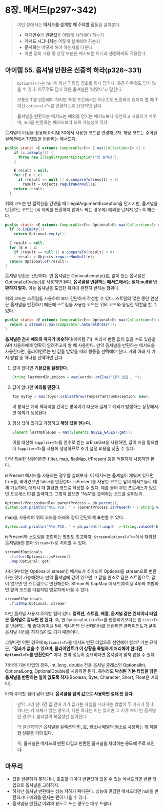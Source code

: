 # 8장. 메서드(p297~342)

> 이번 장에서는 **메서드를 설계할 때 주의할 점**들을 살펴본다. 
>
> - **매개변수**와 **반환값**을 어떻게 처리해야 하는지
> - **메서드 시그니처**는 어떻게 설계해야 하는지
> - **문서화**는 어떻게 해야 하는지를 다룬다. 
> - 이번 장의 내용 중 상당 부분은 메서드뿐 아니라 **생성자**에도 적용된다. 

## 아이템 55. 옵셔널 반환은 신중히 하라(p326~331)

> `Optional<T>`는 null이 아닌 T 타입 참조를 하나 담거나, 혹은 아무것도 담지 않을 수 있다. 아무것도 담지 않은 옵셔널은 '비었다'고 말한다.
>
> 보통은 T를 반환해야 하지만 특정 조건에서는 아무것도 반환하지 않아야 할 때 T 대신 `optional<T>`를 반환하도록 선언하면 된다.
>
> 옵셔널을 반환하는 메서드는 예외를 던지는 메서드보다 유연하고 사용하기 쉬우며, null을 반환하는 메서드보다 오류 가능성이 작다.

옵셔널의 이점을 활용해 아이템 30에서 사용한 코드를 변경해보자. 해당 코드는 주어진 컬렉션에서 최댓값을 반환하는 메서드다.

```java
public static <E extends Comparable<E>> E max(Collection<E> c) {
    if (c.isEmpty()) {
      throw new IllegalArgumentException("빈 컬렉션");
    }

    E result = null;
    for (E e : c)
      if (result == null || e.compareTo(result) > 0)
        result = Objects.requireNonNull(e);
    return result;
  }
```

위의 코드는 빈 컬렉션을 건넸을 때 IllegalArgumentException을 던지지만, 옵셔널을 반환하는 코드는 (꼭 예외를 반환하지 않아도 되는 경우에) 예외를 던지지 않도록 해준다.

```java
public static <E extends Comparable<E>> Optional<E> max(Collection<E> c) {
  if (c.isEmpty())
    return Optional.empty();
  
  E result = null;
  for (E e : c)
    if (result == null || e.compareTo(result) > 0)
      result = Objects.requireNonNull(e);
  return Optional.of(result);
}
```

옵셔널 반환은 간단하다. 빈 옵셔널은 Optional.empty()를, 값이 있는 옵셔널은 Optional.of(value)를 사용하면 된다. **옵셔널을 반환하는 메서드에서는 절대 null을 반환하지 말자.** 이는 옵셔널을 도입한 취지에 완전히 반하는 행위다.

위의 코드는 스트림을 사용하여 보다 간단하게 작성할 수 있다. 스트림의 많은 종단 연산은 옵셔널을 반환하기 때문에 스트림을 사용한 코드는 위의 코드와 동일한 역할을 할 수 있다.

```java
public static <E extends Comparable<E>> Optional<E> max(Collection<E> c) {
  return c.stream().max(Comparator.naturalOrder());
}
```

**옵셔널은 검사 예외와 취지가 비슷하다**(아이템 71). 따라서 반환 값이 없을 수도 있음을 API 사용자에게 명확히 알려주고자 할 때 사용한다. 만약 옵셔널을 반환하는 메서드를 사용한다면, 클라이언트는 빈 값을 받았을 때의 행동을 선택해야 한다. 거의 아래 세 가지 방법 중 하나를 선택하면 된다.

1. 값이 없다면 **기본값을 설정한다.**

   ```java
   String lastWordInLexicon = max(words).orElse("단어 없음...");
   ```

2. 값이 없다면 **예외를 던진다.**

   ```java
   Toy myToy = max(toys).orElseThrow(TemperTantrumException::new);
   ```

   이 방식은 예외 팩터리를 건네는 방식이기 때문에 실제로 예외가 발생하는 상황에서만 예외가 생성된다.

3. 항상 값이 있다고 가정하고 **해당 값을 얻는다.**

   ```java
   Element lastNobleGas = max(Elements.NOBLE_GASES).get();
   ```

   이를 대신해 `Supplier<T>`를 인수로 받는 orElseGet을 사용하면, 값이 처음 필요할 때 `Supplier<T>`를 사용해 생성하므로 초기 설정 비용을 낮출 수 있다.

만약 특수한 상황이라면 filter, map, flatMap, ifPresent 등을 적절하게 사용하면 된다.

isPresent 메서드를 사용하는 경우를 살펴보자. 이 메서드는 옵셔널이 채워져 있으면 true를, 비어있으면 false를 반환한다. isPresent를 사용한 코드는 앞의 메서드들로 대체 가능하며, 대체시 더 깔끔한 코드로 작성할 수 있다. 예를 들어 부모 프로세스가 있으면 프로세스 ID를 출력하고, 그렇지 않으면 "N/A"를 출력하는 코드를 살펴보자.

```java
Optional<ProcessHandle> parentProcess = ph.parent();
System.out.println("부모 PID: " + (parentProcess.isPresent() ? String.valueOf(parentProcess.get().pid()) : "N/A"));
```

map을 사용하여 위의 코드를 아래와 같이 간단하게 표현할 수 있다.

```java
System.out.println("부모 PID: " + ph.parent().map(h -> String.valueOf(h.pid())).orElse("N/A"));
```

isPresent와 스트림을 조합하는 방법도 참고하자. `Stream<Optional<T>>`에서 채워진 옵셔널들만 뽑아 `Stream<T>`로 처리할 수 있다.

```java
streamOfOptionals
  .filter(Optional::isPresent)
  .map(Optional::get)
```

자바 9부터는 Optional에 stream() 메서드가 추가되어 Optional을 stream으로 변환하는 것이 가능해졌다. 만약 옵셔널에 값이 있으면 그 값을 원소로 담은 스트림으로, 값이 없으면 빈 스트림으로 변환해준다. Stream의 flapMap 메서드(아이템 45)와 조합하면 앞의 코드를 다음처럼 명료하게 바꿀 수 있다.

```java
streamOfOptionals
  .flatMap(Optional::stream)
```

다만 옵셔널 사용시 주의할 점이 있다. **컬렉션, 스트림, 배열, 옵셔널 같은 컨테이너 타입은 옵셔널로 감싸면 안 된다.** 즉, 빈 `Optional<List<T>>`를 반환하기보다는 빈 `List<T>`를 반환하는 게 좋다(아이템 54). 왜냐하면 빈 컨테이너를 반환하면 클라이언트가 굳이 옵셔널 처리를 하지 않아도 되기 때문이다. 

그렇다면 어떤 경우에 `Optional<T>`를 메서드 반환 타입으로 선언해야 할까? 기본 규칙은, **"결과가 없을 수 있으며, 클라이언트가 이 상황을 특별하게 처리해야 한다면 `Optional<T>`를 반환한다"** 이다. 만약 성능이 중요하다면 옵셔널이 맞지 않을 수 있다.

자바의 기본 타입의 경우, int, long, double 전용 옵셔널 클래스인 OptionalInt, OptionalLong, OptionalDouble를 사용하면 된다. 혹여라도 **박싱된 기본 타입을 담은 옵셔널을 반환하는 일이 없도록 하자**(Boolean, Byte, Character, Short, Float은 예외다).

아직 주의할 점이 남아 있다. **옵셔널을 맵의 값으로 사용하면 절대 안 된다.** 

> 만약 그리 한다면 맵 안에 키가 없다는 사실을 나타내는 방법이 두 가지가 된다. 하나는 키 자체가 없는 경우고, 다른 하나는 키는 있지만 그 키가 속이 빈 옵셔널인 경우다. 쓸데없이 복잡성만 높아진다.
>
> 더 일반화하면 **옵셔널을 컬렉션의 키, 값, 원소나 배열의 원소로 사용하는 게 적절한 상황은 거의 없다.** 
>
> 즉, **옵셔널은 메서드의 반환 타입과 반환된 옵셔널을 처리하는 용도에 주로 쓰인다.**

## 마무리

- 값을 반환하지 못하거나, 호출할 때마다 반환값이 없을 수 있는 메서드라면 반환 타입으로 옵셔널을 고려하자.
- 하지만 옵셔널 반환에는 성능 저하가 뒤따른다. 성능에 민감한 메서드라면 null을 반환하거나 예외를 던지는 편이 나을 수 있다. 
- 옵셔널을 반환값 이외의 용도로 쓰는 경우는 매우 드물다.


